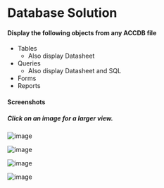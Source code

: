 # Database Solution

#### Display the following objects from any ACCDB file
- Tables
  - Also display Datasheet
- Queries
  - Also display Datasheet and SQL
- Forms
- Reports

#### Screenshots
##### Click on an image for a larger view.

![image](https://github.com/user-attachments/assets/32974885-62d6-44c3-9d17-f5422a5ee4f1)

![image](https://github.com/user-attachments/assets/34fd6757-48c2-4cf2-a1a1-b5b4831239f1)

![image](https://github.com/user-attachments/assets/7da5df50-a974-4b6f-888f-9835108ec55a)

![image](https://github.com/user-attachments/assets/36bab644-a2f8-4cc4-b786-5bb5682a97f5)
